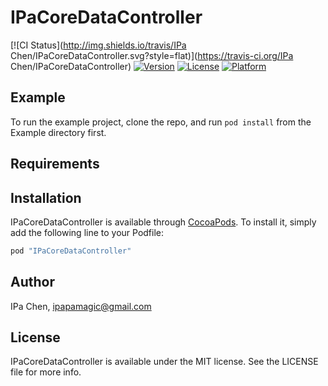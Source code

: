 # IPaCoreDataController

[![CI Status](http://img.shields.io/travis/IPa Chen/IPaCoreDataController.svg?style=flat)](https://travis-ci.org/IPa Chen/IPaCoreDataController)
[![Version](https://img.shields.io/cocoapods/v/IPaCoreDataController.svg?style=flat)](http://cocoapods.org/pods/IPaCoreDataController)
[![License](https://img.shields.io/cocoapods/l/IPaCoreDataController.svg?style=flat)](http://cocoapods.org/pods/IPaCoreDataController)
[![Platform](https://img.shields.io/cocoapods/p/IPaCoreDataController.svg?style=flat)](http://cocoapods.org/pods/IPaCoreDataController)

## Example

To run the example project, clone the repo, and run `pod install` from the Example directory first.

## Requirements

## Installation

IPaCoreDataController is available through [CocoaPods](http://cocoapods.org). To install
it, simply add the following line to your Podfile:

```ruby
pod "IPaCoreDataController"
```

## Author

IPa Chen, ipapamagic@gmail.com

## License

IPaCoreDataController is available under the MIT license. See the LICENSE file for more info.
